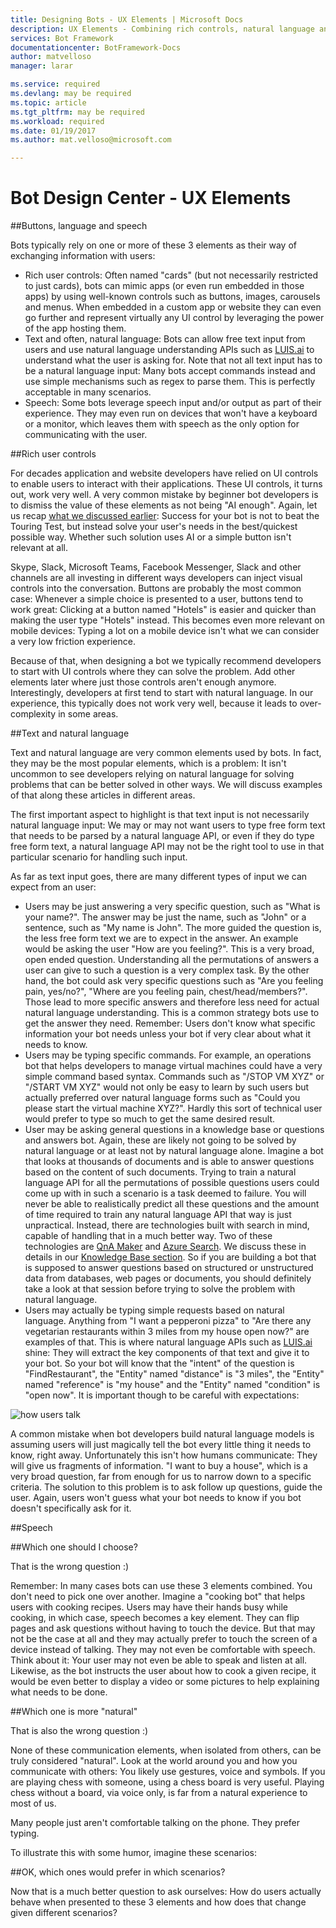 ```yaml
---
title: Designing Bots - UX Elements | Microsoft Docs
description: UX Elements - Combining rich controls, natural language and voice in conversational applications
services: Bot Framework
documentationcenter: BotFramework-Docs
author: matvelloso
manager: larar

ms.service: required
ms.devlang: may be required
ms.topic: article
ms.tgt_pltfrm: may be required
ms.workload: required
ms.date: 01/19/2017
ms.author: mat.velloso@microsoft.com

---
```

# Bot Design Center - UX Elements


##Buttons, language and speech

Bots typically rely on one or more of these 3 elements as their way of exchanging information with users:

- Rich user controls: Often named "cards" (but not necessarily restricted to just cards), bots can mimic apps (or even run embedded in those apps) by using well-known controls such as buttons, images, carousels and menus. When embedded in a custom app or website they can even go further and represent virtually any UI control by leveraging the power of the app hosting them.
- Text and often, natural language: Bots can allow free text input from users and use natural language understanding APIs such as [LUIS.ai](https://www.luis.ai) to understand what the user is asking for. Note that not all text input has to be a natural language input: Many bots accept commands instead and use simple mechanisms such as regex to parse them. This is perfectly acceptable in many scenarios.
- Speech: Some bots leverage speech input and/or output as part of their experience. They may even run on devices that won't have a keyboard or a monitor, which leaves them with speech as the only option for communicating with the user.

##Rich user controls

For decades application and website developers have relied on UI controls to enable users to interact with their applications. These UI controls, it turns out, work very well. A very common mistake by beginner bot developers is to dismiss the value of these elements as not being "AI enough". Again, let us recap [what we discussed earlier](../index.md#what-makes-a-bot-great): Success for your bot is not to beat the Touring Test, but instead solve your user's needs in the best/quickest possible way. Whether such solution uses AI or a simple button isn't relevant at all.

Skype, Slack, Microsoft Teams, Facebook Messenger, Slack and other channels are all investing in different ways developers can inject visual controls into the conversation. Buttons are probably the most common case: Whenever a simple choice is presented to a user, buttons tend to work great: Clicking at a button named "Hotels" is easier and quicker than making the user type "Hotels" instead. This becomes even more relevant on mobile devices: Typing a lot on a mobile device isn't what we can consider a very low friction experience.

Because of that, when designing a bot we typically recommend developers to start with UI controls where they can solve the problem. Add other elements later where just those controls aren't enough anymore. Interestingly, developers at first tend to start with natural language. In our experience, this typically does not work very well, because it leads to over-complexity in some areas.

##Text and natural language

Text and natural language are very common elements used by bots. In fact, they may be the most popular elements, which is a problem: It isn't uncommon to see developers relying on natural language for solving problems that can be better solved in other ways. We will discuss examples of that along these articles in different areas.

The first important aspect to highlight is that text input is not necessarily natural language input: We may or may not want users to type free form text that needs to be parsed by a natural language API, or even if they do type free form text, a natural language API may not be the right tool to use in that particular scenario for handling such input.

As far as text input goes, there are many different types of input we can expect from an user:


- Users may be just answering a very specific question, such as "What is your name?". The answer may be just the name, such as "John" or a sentence, such as "My name is John". The more guided the question is, the less free form text we are to expect in the answer. An example would be asking the user "How are you feeling?". This is a very broad, open ended question. Understanding all the permutations of answers a user can give to such a question is a very complex task. By the other hand, the bot could ask very specific questions such as "Are you feeling pain, yes/no?", "Where are you feeling pain, chest/head/members?". Those lead to more specific answers and therefore less need for actual natural language understanding. This is a common strategy bots use to get the answer they need. Remember: Users don't know what specific information your bot needs unless your bot if very clear about what it needs to know.
- Users may be typing specific commands. For example, an operations bot that helps developers to manage virtual machines could have a very simple command based syntax. Commands such as "/STOP VM XYZ" or "/START VM XYZ" would not only be easy to learn by such users but actually preferred over natural language forms such as "Could you please start the virtual machine XYZ?". Hardly this sort of technical user would prefer to type so much to get the same desired result.
- User may be asking general questions in a knowledge base or questions and answers bot. Again, these are likely not going to be solved by natural language or at least not by natural language alone. Imagine a bot that looks at thousands of documents and is able to answer questions based on the content of such documents. Trying to train a natural language API for all the permutations of possible questions users could come up with in such a scenario is a task deemed to failure. You will never be able to realistically predict all these questions and the amount of time required to train any natural language API that way is just unpractical. Instead, there are technologies built with search in mind, capable of handling that in a much better way. Two of these technologies are [QnA Maker](https://qnamaker.ai) and [Azure Search](https://azure.microsoft.com/en-us/services/search/). We discuss these in details in our [Knowledge Base section](#). So if you are building a bot that is supposed to answer questions based on structured or unstructured data from databases, web pages or documents, you should definitely take a look at that session before trying to solve the problem with natural language.
- Users may actually be typing simple requests based on natural language. Anything from "I want a pepperoni pizza" to "Are there any vegetarian restaurants within 3 miles from my house open now?" are examples of that. This is where natural language APIs such as [LUIS.ai](https://www.luis.ai) shine: They will extract the key components of that text and give it to your bot. So your bot will know that the "intent" of the question is "FindRestaurant", the "Entity" named "distance" is "3 miles", the "Entity" named "reference" is "my house" and the "Entity" named "condition" is "open now". It is important though to be careful with expectations:


![how users talk](../../~/media/designing-bots/core/buy-house.png)

A common mistake when bot developers build natural language models is assuming users will just magically tell the bot every little thing it needs to know, right away. Unfortunately this isn't how humans communicate: They will give us fragments of information. "I want to buy a house", which is a very broad question, far from enough for us to narrow down to a specific criteria. The solution to this problem is to ask follow up questions, guide the user. Again, users won't guess what your bot needs to know if you bot doesn't specifically ask for it.

##Speech

##Which one should I choose?

That is the wrong question :)

Remember: In many cases bots can use these 3 elements combined. You don't need to pick one over another. Imagine a "cooking bot" that helps users with cooking recipes. Users may have their hands busy while cooking, in which case, speech becomes a key element. They can flip pages and ask questions without having to touch the device. But that may not be the case at all and they may actually prefer to touch the screen of a device instead of talking. They may not even be comfortable with speech. Think about it: Your user may not even be able to speak and listen at all. Likewise, as the bot instructs the user about how to cook a given recipe, it would be even better to display a video or some pictures to help explaining what needs to be done.

##Which one is more "natural"

That is also the wrong question :)

None of these communication elements, when isolated from others, can be truly considered "natural". Look at the world around you and how you communicate with others: You likely use gestures, voice and symbols. If you are playing chess with someone, using a chess board is very useful. Playing chess without a board, via voice only, is far from a natural experience to most of us.

Many people just aren't comfortable talking on the phone. They prefer typing.

To illustrate this with some humor, imagine these scenarios:

##OK, which ones would prefer in which scenarios?

Now that is a much better question to ask ourselves: How do users actually behave when presented to these 3 elements and how does that change given different scenarios?
